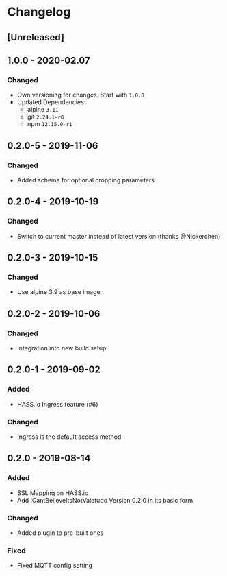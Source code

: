 # Changelog

## [Unreleased]


## 1.0.0 - 2020-02.07

### Changed
* Own versioning for changes. Start with `1.0.0`
* Updated Dependencies:
  * alpine `3.11`
  * git `2.24.1-r0`
  * npm `12.15.0-r1`


## 0.2.0-5 - 2019-11-06

### Changed
* Added schema for optional cropping parameters

## 0.2.0-4 - 2019-10-19

### Changed
* Switch to current master instead of latest version (thanks @Nickerchen)


## 0.2.0-3 - 2019-10-15

### Changed
* Use alpine 3.9 as base image


## 0.2.0-2 - 2019-10-06

### Changed
* Integration into new build setup


## 0.2.0-1 - 2019-09-02

### Added
* HASS.io Ingress feature (#6)

### Changed
* Ingress is the default access method


## 0.2.0 - 2019-08-14

### Added
* SSL Mapping on HASS.io
* Add ICantBelieveItsNotValetudo Version 0.2.0 in its basic form

### Changed
* Added plugin to pre-built ones

### Fixed
* Fixed MQTT config setting
